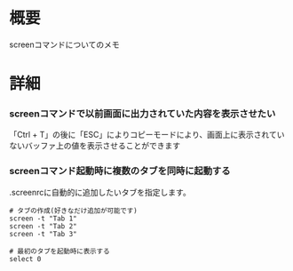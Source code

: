 # 概要
screenコマンドについてのメモ

# 詳細

### screenコマンドで以前画面に出力されていた内容を表示させたい
「Ctrl + T」の後に「ESC」によりコピーモードにより、画面上に表示されていないバッファ上の値を表示させることができます

### screenコマンド起動時に複数のタブを同時に起動する

.screenrcに自動的に追加したいタブを指定します。
```
# タブの作成(好きなだけ追加が可能です)
screen -t "Tab 1"
screen -t "Tab 2"
screen -t "Tab 3"

# 最初のタブを起動時に表示する
select 0
```

